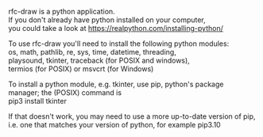 
rfc-draw is a python application.  
If you don't already have python installed on your computer,  
   you could take a look at https://realpython.com/installing-python/  

To use rfc-draw you'll need to install the following python modules:  
   os, math, pathlib, re, sys, time, datetime, threading,  
   playsound, tkinter, traceback (for POSIX and windows),  
   termios (for POSIX) or msvcrt (for Windows)    

To install a python module, e.g. tkinter, use pip, python's package  
manager; the (POSIX) command is  
   pip3 install tkinter  
  
If that doesn't work, you may need to use a more up-to-date version of pip,  
i.e. one that matches your version of python, for example pip3.10  

